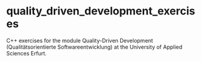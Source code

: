 # quality_driven_development_exercises
C++ exercises for the module Quality-Driven Development (Qualitätsorientierte Softwareentwicklung) at the University of Applied Sciences Erfurt.
